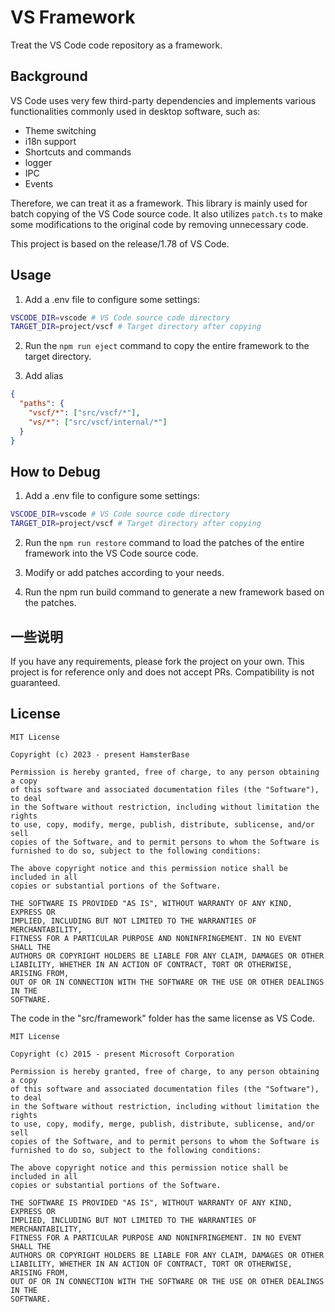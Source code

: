 # VS Framework

Treat the VS Code code repository as a framework.

## Background

VS Code uses very few third-party dependencies and implements various functionalities commonly used in desktop software, such as:

- Theme switching
- i18n support
- Shortcuts and commands
- logger
- IPC
- Events

Therefore, we can treat it as a framework. This library is mainly used for batch copying of the VS Code source code. It also utilizes `patch.ts` to make some modifications to the original code by removing unnecessary code.

This project is based on the release/1.78 of VS Code.

## Usage

1. Add a .env file to configure some settings:

```bash
VSCODE_DIR=vscode # VS Code source code directory
TARGET_DIR=project/vscf # Target directory after copying
```

2. Run the `npm run eject` command to copy the entire framework to the target directory.

3. Add alias

```json
{
  "paths": {
    "vscf/*": ["src/vscf/*"],
    "vs/*": ["src/vscf/internal/*"]
  }
}
```

## How to Debug

1. Add a .env file to configure some settings:

```bash
VSCODE_DIR=vscode # VS Code source code directory
TARGET_DIR=project/vscf # Target directory after copying
```

2. Run the `npm run restore` command to load the patches of the entire framework into the VS Code source code.

3. Modify or add patches according to your needs.

4. Run the npm run build command to generate a new framework based on the patches.

## 一些说明

If you have any requirements, please fork the project on your own. This project is for reference only and does not accept PRs. Compatibility is not guaranteed.

## License

```
MIT License

Copyright (c) 2023 - present HamsterBase

Permission is hereby granted, free of charge, to any person obtaining a copy
of this software and associated documentation files (the "Software"), to deal
in the Software without restriction, including without limitation the rights
to use, copy, modify, merge, publish, distribute, sublicense, and/or sell
copies of the Software, and to permit persons to whom the Software is
furnished to do so, subject to the following conditions:

The above copyright notice and this permission notice shall be included in all
copies or substantial portions of the Software.

THE SOFTWARE IS PROVIDED "AS IS", WITHOUT WARRANTY OF ANY KIND, EXPRESS OR
IMPLIED, INCLUDING BUT NOT LIMITED TO THE WARRANTIES OF MERCHANTABILITY,
FITNESS FOR A PARTICULAR PURPOSE AND NONINFRINGEMENT. IN NO EVENT SHALL THE
AUTHORS OR COPYRIGHT HOLDERS BE LIABLE FOR ANY CLAIM, DAMAGES OR OTHER
LIABILITY, WHETHER IN AN ACTION OF CONTRACT, TORT OR OTHERWISE, ARISING FROM,
OUT OF OR IN CONNECTION WITH THE SOFTWARE OR THE USE OR OTHER DEALINGS IN THE
SOFTWARE.

```

The code in the "src/framework" folder has the same license as VS Code.

```
MIT License

Copyright (c) 2015 - present Microsoft Corporation

Permission is hereby granted, free of charge, to any person obtaining a copy
of this software and associated documentation files (the "Software"), to deal
in the Software without restriction, including without limitation the rights
to use, copy, modify, merge, publish, distribute, sublicense, and/or sell
copies of the Software, and to permit persons to whom the Software is
furnished to do so, subject to the following conditions:

The above copyright notice and this permission notice shall be included in all
copies or substantial portions of the Software.

THE SOFTWARE IS PROVIDED "AS IS", WITHOUT WARRANTY OF ANY KIND, EXPRESS OR
IMPLIED, INCLUDING BUT NOT LIMITED TO THE WARRANTIES OF MERCHANTABILITY,
FITNESS FOR A PARTICULAR PURPOSE AND NONINFRINGEMENT. IN NO EVENT SHALL THE
AUTHORS OR COPYRIGHT HOLDERS BE LIABLE FOR ANY CLAIM, DAMAGES OR OTHER
LIABILITY, WHETHER IN AN ACTION OF CONTRACT, TORT OR OTHERWISE, ARISING FROM,
OUT OF OR IN CONNECTION WITH THE SOFTWARE OR THE USE OR OTHER DEALINGS IN THE
SOFTWARE.
```
